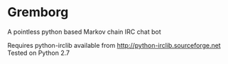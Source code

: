 Gremborg
========

A pointless python based Markov chain IRC chat bot

Requires python-irclib available from http://python-irclib.sourceforge.net
Tested on Python 2.7

